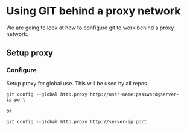 # Using GIT behind a proxy network
We are going to look at how to configure git to work behind a proxy network.

## Setup proxy
### Configure
Setup proxy for global use. This will be used by all repos.

```git config --global http.proxy http://user-name:password@server-ip:port```

or

```git config --global http.proxy http://server-ip:port```

